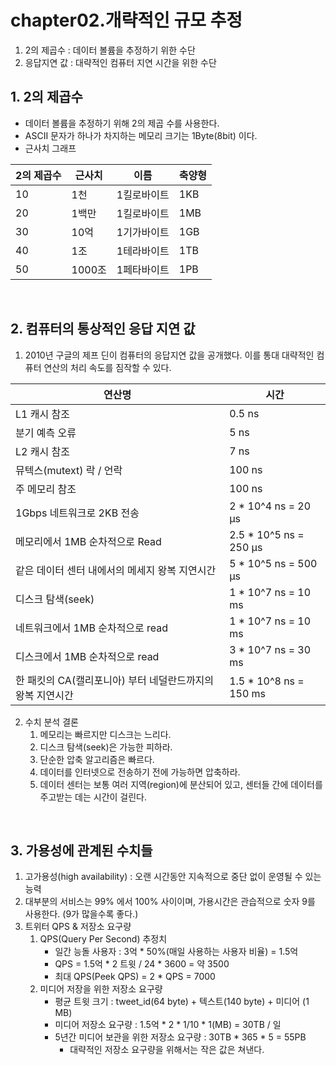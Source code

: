 # chapter02.개략적인 규모 추정

1. 2의 제곱수 : 데이터 볼륨을 추정하기 위한 수단
2. 응답지연 값 : 대략적인 컴퓨터 지연 시간을 위한 수단

## 1. 2의 제곱수

- 데이터 볼륨을 추정하기 위해 2의 제곱 수를 사용한다.
- ASCII 문자가 하나가 차지하는 메모리 크기는 1Byte(8bit) 이다.
- 근사치 그래프

| 2의 제곱수 | 근사치   | 이름     | 축양형 |
|--------|-------|--------|-----|
| 10     | 1천    | 1킬로바이트 | 1KB |
| 20     | 1백만   | 1킬로바이트 | 1MB |
| 30     | 10억   | 1기가바이트 | 1GB |
| 40     | 1조    | 1테라바이트 | 1TB |
| 50     | 1000조 | 1페타바이트 | 1PB |

<br>

## 2. 컴퓨터의 통상적인 응답 지연 값

1. 2010년 구글의 제프 딘이 컴퓨터의 응답지연 값을 공개했다. 이를 통대 대략적인 컴퓨터 연산의 처리 속도를 짐작할 수 있다.

| 연산명                                | 시간                     |
|------------------------------------|------------------------|
| L1 캐시 참조                           | 0.5 ns                 |
| 분기 예측 오류                           | 5 ns                   |
| L2 캐시 참조                           | 7 ns                   |
| 뮤텍스(mutext) 락 / 언락                 | 100 ns                 |
| 주 메모리 참조                           | 100 ns                 |
| 1Gbps 네트워크로 2KB 전송                 | 2 * 10^4 ns = 20 µs    |
| 메모리에서 1MB 순차적으로 Read               | 2.5 * 10^5 ns = 250 µs | 
| 같은 데이터 센터 내에서의 메세지 왕복 지연시간         | 5 * 10^5 ns = 500 µs   | 
| 디스크 탐색(seek)                       | 1 * 10^7 ns = 10 ms    |
| 네트워크에서 1MB 순차적으로 read              | 1 * 10^7 ns = 10 ms    |
| 디스크에서 1MB 순차적으로 read               | 3 * 10^7 ns = 30 ms    |
| 한 패킷의 CA(캘리포니아) 부터 네덜란드까지의 왕복 지연시간 | 1.5 * 10^8 ns = 150 ms |

2. 수치 분석 결론
   1. 메모리는 빠르지만 디스크는 느리다.
   2. 디스크 탐색(seek)은 가능한 피하라.
   3. 단순한 압축 알고리즘은 빠르다.
   4. 데이터를 인터넷으로 전송하기 전에 가능하면 압축하라.
   5. 데이터 센터는 보통 여러 지역(region)에 분산되어 있고, 센터들 간에 데이터를 주고받는 데는 시간이 걸린다.

<br>

## 3. 가용성에 관계된 수치들

1. 고가용성(high availability) : 오랜 시간동안 지속적으로 중단 없이 운영될 수 있는 능력
2. 대부분의 서비스는 99% 에서 100% 사이이며, 가용시간은 관습적으로 숫자 9를 사용한다. (9가 많을수록 좋다.)
3. 트위터 QPS & 저장소 요구량
   1. QPS(Query Per Second) 추정치
       - 일간 능돌 사용자 : 3억 * 50%(매일 사용하는 사용자 비율) = 1.5억
       - QPS = 1.5억 * 2 트윗 / 24 * 3600 = 약 3500
       - 최대 QPS(Peek QPS) = 2 * QPS = 7000
    2. 미디어 저장을 위한 저장소 요구량
        - 평균 트윗 크기 : tweet_id(64 byte) + 텍스트(140 byte) + 미디어 (1 MB)
        - 미디어 저장소 요구량 : 1.5억 * 2 * 1/10 * 1(MB) = 30TB / 일
        - 5년간 미디어 보관을 위한 저장소 요구량 : 30TB * 365 * 5 = 55PB
          - 대략적인 저장소 요구량을 위해서는 작은 값은 쳐낸다.

<br>

